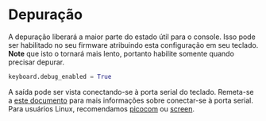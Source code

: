 # Depuração

A depuração liberará a maior parte do estado útil para o console. Isso pode ser
habilitado no seu firmware atribuindo esta configuração em seu teclado. **Note**
que isto o tornará mais lento, portanto habilite somente quando precisar depurar.

```python
keyboard.debug_enabled = True
```

A saída pode ser vista conectando-se à porta serial do teclado. Remeta-se a
[este
documento](https://learn.adafruit.com/welcome-to-circuitpython/kattni-connecting-to-the-serial-console)
para mais informações sobre conectar-se à porta serial. Para usuários Linux,
recomendamos [picocom](https://github.com/npat-efault/picocom) ou
[screen](https://www.gnu.org/software/screen/manual/screen.html).
